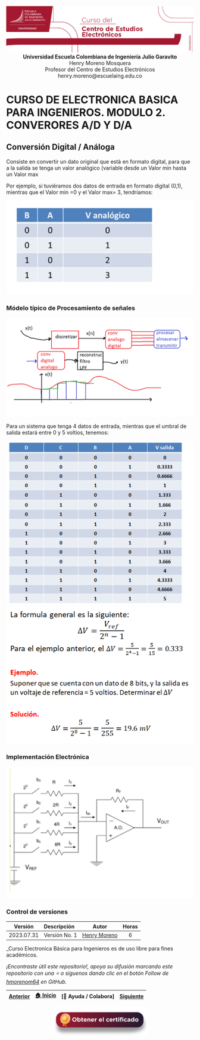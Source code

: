 <div align="center">
<img src = "/.icons/image1.jpeg" >
</div>

<div align="center">
<b> Universidad Escuela Colombiana de Ingeniería Julio Garavito</b>
<br></div>

<div align="center">
Henry Moreno Mosquera
<br></div>

<div align="center">
Profesor del Centro de Estudios Electrónicos
<br></div>

<div align="center">
henry.moreno@escuelaing.edu.co
<br></div>



# **CURSO DE ELECTRONICA BASICA PARA INGENIEROS. MODULO 2. CONVERORES A/D Y D/A**

## Conversión Digital / Análoga

Consiste en convertir un dato original que está en formato digital, para que a la salida se tenga un valor analógico (variable desde un Valor min hasta un Valor max

Por ejemplo, si tuviéramos dos datos de entrada en formato digital (0,1), mientras que el Valor min =0  y el Valor max= 3, tendríamos:

<div align="center">
  <img src="imagenes/im_85.png" width="500px">
</div>

### Módelo típico de Procesamiento de señales


<div align="center">
  <img src="imagenes/im_86.png" width="500px">
</div>

Para un sistema que tenga 4 datos de entrada, mientras que el umbral de salida estará entre 0 y 5 voltios, tenemos:

<div align="center">
  <img src="imagenes/im_87.png" width="500px">
</div>

<div align="center">
  <img src="imagenes/im_88.png" width="500px">
</div>

### Implementación Electrónica

<div align="center">
  <img src="imagenes/im_89.png" width="500px">
</div>


### Control de versiones

| Versión    | Descripción   | Autor                                      | Horas |
|------------|:--------------|--------------------------------------------|:-----:|
| 2023.07.31| Versión No. 1 | [Henry Moreno](https://github.com/hmorenom64)  |  6 |

_Curso Electronica Básica para Ingenieros es de uso libre para fines académicos.

_¡Encontraste útil este repositorio!, apoya su difusión marcando este repositorio con una ⭐ o síguenos dando clic en el botón Follow de [hmorenom64](https://github.com/hmorenom64?tab=repositories) en GitHub._

| [Anterior](logica_secuencial.md)| [:house: Inicio](../readme.md) | [:beginner: Ayuda / Colabora] | [Siguiente](microcontrol.md) |
|----------------------------|-----------------------------------|--------------------------------------------------------------------------------------------------|-----------------------------------------|
                                                                                                                                      
                                                                                                                                
<div align="center"><a href="https://enlace-academico.escuelaing.edu.co/psc/FORMULARIO/EMPLOYEE/SA/c/EC_LOCALIZACION_RE.LC_FRM_ADMEDCO_FL.GBL" target="_blank"><img src="https://github.com/rcfdtools/R.TeachingResearchGuide/blob/main/CaseUse/.icons/IconCEHBotonCertificado.png" alt="R.LTWB" width="260" border="0" /></a></div>
                                                                                                                                      
##
